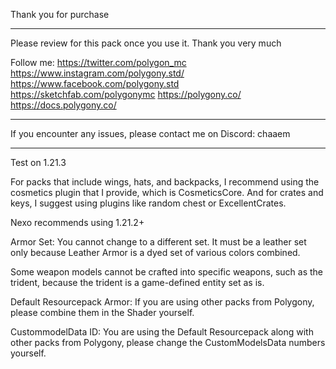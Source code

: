 Thank you for purchase

_______________________________________

Please review for this pack once you use it. Thank you very much

Follow me:
https://twitter.com/polygon_mc
https://www.instagram.com/polygony.std/
https://www.facebook.com/polygony.std
https://sketchfab.com/polygonymc
https://polygony.co/
https://docs.polygony.co/

_______________________________________

If you encounter any issues, please contact me on Discord: chaaem

_______________________________________

Test on 1.21.3

For packs that include wings, hats, and backpacks, I recommend using the cosmetics plugin that I provide, which is CosmeticsCore. And for crates and keys, I suggest using plugins like random chest or ExcellentCrates.

Nexo recommends using 1.21.2+

Armor Set: You cannot change to a different set. It must be a leather set only because Leather Armor is a dyed set of various colors combined.

Some weapon models cannot be crafted into specific weapons, such as the trident, because the trident is a game-defined entity set as is.

Default Resourcepack 
Armor: If you are using other packs from Polygony, please combine them in the Shader yourself.

CustommodelData ID: You are using the Default Resourcepack along with other packs from Polygony, please change the CustomModelsData numbers yourself.
